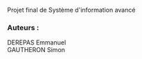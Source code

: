 Projet final de Système d'information avancé
<h3>
 Auteurs :
</h3>
<p> DEREPAS Emmanuel <br/>
    GAUTHERON Simon <br/>
</p>
